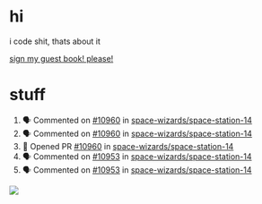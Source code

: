 # hi
i code shit, thats about it

[sign my guest book! please!](https://github.com/Just-a-Unity-Dev/Just-a-Unity-Dev/issues/new?&body=Sign%20my%20guest%20book%20by%20placing%20your%20name%20in%20the%20title,%20how%27d%20you%20get%20to%20this%20page%20and%20why?%20Don%27t%20forget%20you%20have%20an%20entire%20notebook%20in%20your%20hands!)


# stuff
<!--START_SECTION:activity-->
1. 🗣 Commented on [#10960](https://github.com/space-wizards/space-station-14/issues/10960) in [space-wizards/space-station-14](https://github.com/space-wizards/space-station-14)
2. 🗣 Commented on [#10960](https://github.com/space-wizards/space-station-14/issues/10960) in [space-wizards/space-station-14](https://github.com/space-wizards/space-station-14)
3. 💪 Opened PR [#10960](https://github.com/space-wizards/space-station-14/pull/10960) in [space-wizards/space-station-14](https://github.com/space-wizards/space-station-14)
4. 🗣 Commented on [#10953](https://github.com/space-wizards/space-station-14/issues/10953) in [space-wizards/space-station-14](https://github.com/space-wizards/space-station-14)
5. 🗣 Commented on [#10953](https://github.com/space-wizards/space-station-14/issues/10953) in [space-wizards/space-station-14](https://github.com/space-wizards/space-station-14)
<!--END_SECTION:activity-->

![](https://github-profile-summary-cards.vercel.app/api/cards/profile-details?username=Just-a-Unity-Dev&theme=solarized_dark)
